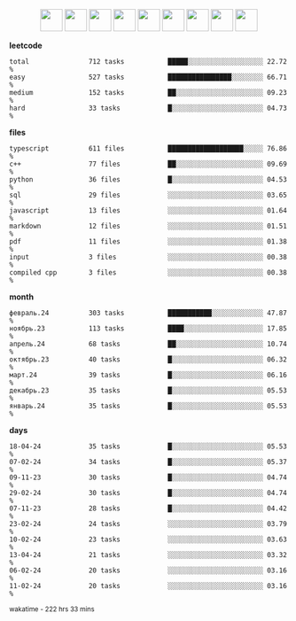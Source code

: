 <div align="center"><img src="https://assets.leetcode.com/static_assets/marketing/2024-100-lg.png" width="40" height="40"> <img src="https://assets.leetcode.com/static_assets/marketing/2024-50-lg.png" width="40" height="40"> <img src="https://assets.leetcode.com/static_assets/marketing/lg50.png" width="40" height="40"> <img src="https://leetcode.com/static/images/badges/dcc-2024-4.png" width="40" height="40"> <img src="https://leetcode.com/static/images/badges/dcc-2024-3.png" width="40" height="40"> <img src="https://leetcode.com/static/images/badges/dcc-2024-2.png" width="40" height="40"> <img src="https://leetcode.com/static/images/badges/dcc-2024-1.png" width="40" height="40"> <img src="https://leetcode.com/static/images/badges/dcc-2023-12.png" width="40" height="40"> <img src="https://leetcode.com/static/images/badges/dcc-2023-11.png" width="40" height="40"> </div>

**leetcode**
```text
total               712 tasks           █████░░░░░░░░░░░░░░░░░░░ 22.72 %             
easy                527 tasks           ████████████████░░░░░░░░ 66.71 %             
medium              152 tasks           ██░░░░░░░░░░░░░░░░░░░░░░ 09.23 %             
hard                33 tasks            █░░░░░░░░░░░░░░░░░░░░░░░ 04.73 %             
```

**files**
```text
typescript          611 files           ███████████████████░░░░░ 76.86 %             
c++                 77 files            ██░░░░░░░░░░░░░░░░░░░░░░ 09.69 %             
python              36 files            █░░░░░░░░░░░░░░░░░░░░░░░ 04.53 %             
sql                 29 files            ░░░░░░░░░░░░░░░░░░░░░░░░ 03.65 %             
javascript          13 files            ░░░░░░░░░░░░░░░░░░░░░░░░ 01.64 %             
markdown            12 files            ░░░░░░░░░░░░░░░░░░░░░░░░ 01.51 %             
pdf                 11 files            ░░░░░░░░░░░░░░░░░░░░░░░░ 01.38 %             
input               3 files             ░░░░░░░░░░░░░░░░░░░░░░░░ 00.38 %             
compiled cpp        3 files             ░░░░░░░░░░░░░░░░░░░░░░░░ 00.38 %             
```

**month**
```text
февраль.24          303 tasks           ███████████░░░░░░░░░░░░░ 47.87 %             
ноябрь.23           113 tasks           ████░░░░░░░░░░░░░░░░░░░░ 17.85 %             
апрель.24           68 tasks            ██░░░░░░░░░░░░░░░░░░░░░░ 10.74 %             
октябрь.23          40 tasks            █░░░░░░░░░░░░░░░░░░░░░░░ 06.32 %             
март.24             39 tasks            █░░░░░░░░░░░░░░░░░░░░░░░ 06.16 %             
декабрь.23          35 tasks            █░░░░░░░░░░░░░░░░░░░░░░░ 05.53 %             
январь.24           35 tasks            █░░░░░░░░░░░░░░░░░░░░░░░ 05.53 %             
```

**days**
```text
18-04-24            35 tasks            █░░░░░░░░░░░░░░░░░░░░░░░ 05.53 %             
07-02-24            34 tasks            █░░░░░░░░░░░░░░░░░░░░░░░ 05.37 %             
09-11-23            30 tasks            █░░░░░░░░░░░░░░░░░░░░░░░ 04.74 %             
29-02-24            30 tasks            █░░░░░░░░░░░░░░░░░░░░░░░ 04.74 %             
07-11-23            28 tasks            █░░░░░░░░░░░░░░░░░░░░░░░ 04.42 %             
23-02-24            24 tasks            ░░░░░░░░░░░░░░░░░░░░░░░░ 03.79 %             
10-02-24            23 tasks            ░░░░░░░░░░░░░░░░░░░░░░░░ 03.63 %             
13-04-24            21 tasks            ░░░░░░░░░░░░░░░░░░░░░░░░ 03.32 %             
06-02-24            20 tasks            ░░░░░░░░░░░░░░░░░░░░░░░░ 03.16 %             
11-02-24            20 tasks            ░░░░░░░░░░░░░░░░░░░░░░░░ 03.16 %             
```

<sub>wakatime - 222 hrs 33 mins</sub>